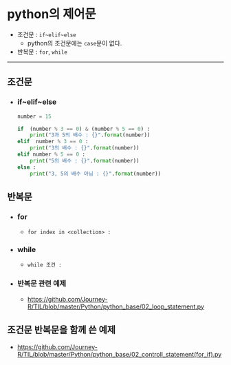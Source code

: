 # python의 제어문

- 조건문 : `if~elif~else`
  - python의 조건문에는 `case`문이 없다.
- 반복문 : `for`, `while`

---

## 조건문

- ### if~elif~else

  ```python
  number = 15
  
  if  (number % 3 == 0) & (number % 5 == 0) :
      print("3과 5의 배수 : {}".format(number))
  elif  number % 3 == 0 :
      print("3의 배수 : {}".format(number))
  elif number % 5 == 0 :
      print("5의 배수 : {}".format(number))
  else :
      print("3, 5의 배수 아님 : {}".format(number))
  ```

  



## 반복문

- ### for

  - `for index in <collection> :`

- ### while

  - `while 조건 :`

- ### 반복문 관련 예제
  -  https://github.com/Journey-R/TIL/blob/master/Python/python_base/02_loop_statement.py



## 조건문 반복문을 함께 쓴 예제

- https://github.com/Journey-R/TIL/blob/master/Python/python_base/02_controll_statement(for_if).py